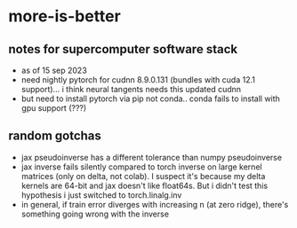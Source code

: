 # more-is-better

## notes for supercomputer software stack

* as of 15 sep 2023
* need nightly pytorch for cudnn 8.9.0.131 (bundles with cuda 12.1 support)... i think neural tangents needs this updated cudnn
* but need to install pytorch via pip not conda.. conda fails to install with gpu support (???)

## random gotchas

* jax pseudoinverse has a different tolerance than numpy pseudoinverse
* jax inverse fails silently compared to torch inverse on large kernel matrices (only on delta, not colab). I suspect it's because my delta kernels are 64-bit and jax doesn't like float64s. But i didn't test this hypothesis i just switched to torch.linalg.inv
* in general, if train error diverges with increasing n (at zero ridge), there's something going wrong with the inverse